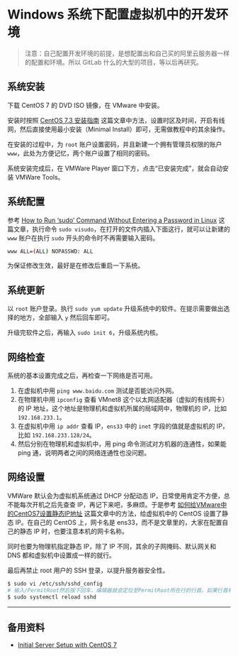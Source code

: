 # Windows 系统下配置虚拟机中的开发环境

> 注意：自己配置开发环境的前提，是想配置出和自己买的阿里云服务器一样的配置和环境。所以 GitLab 什么的大型的项目，等以后再研究。

## 系统安装

下载 CentOS 7 的 DVD ISO 镜像，在 VMware 中安装。

安装时按照 [CentOS 7.3 安装指南](https://linux.cn/article-8048-1.html) 这篇文章中方法，设置时区及时间，开启有线网，然后直接使用最小安装（Minimal Install）即可，无需做教程中的其余操作。

在安装的过程中，为 `root` 账户设置密码，并且新建一个拥有管理员权限的账户 `www`，此处为方便记忆，两个账户设置了相同的密码。

系统安装完成后，在 VMWare Player 窗口下方，点击“已安装完成”，就会自动安装 VMWare Tools。

## 系统配置

参考 [How to Run ‘sudo’ Command Without Entering a Password in Linux](https://www.tecmint.com/run-sudo-command-without-password-linux/) 这篇文章，执行命令 `sudo visudo`，在打开的文件内插入下面这行，就可以让新建的 `www` 账户在执行 `sudo` 开头的命令时不再需要输入密码。

```bash
www ALL=(ALL) NOPASSWD: ALL
```

为保证修改生效，最好是在修改后重启一下系统。

## 系统更新

以 `root` 账户登录。执行 `sudo yum update` 升级系统中的软件。在提示需要做出选择的地方，全部输入 `y` 然后回车即可。

升级完软件之后，再输入 `sudo init 6`，升级系统内核。

## 网络检查

系统的基本设置完成之后，再检查一下网络是否可用。

1. 在虚拟机中用 `ping www.baidu.com` 测试是否能访问外网。
2. 在物理机中用 `ipconfig` 查看 VMnet8 这个以太网适配器（虚拟的有线网卡）的 IP 地址，这个地址是物理机和虚拟机所属的局域网中，物理机的 IP，比如 `192.168.233.1`。
3. 在虚拟机中用 `ip addr` 查看 IP，`ens33` 中的 `inet` 字段的值就是虚拟机的 IP，比如 `192.168.233.128/24`。
4. 然后分别在物理机和虚拟机中，用 ping 命令测试对方机器的连通性，如果能 ping 通，说明两者之间的网络连通性也没问题。

## 网络设置

VMWare 默认会为虚拟机系统通过 DHCP 分配动态 IP，日常使用肯定不方便，总不能每次开机之后先查查 IP，再记下来吧，多麻烦。于是参考 [如何给VMware中的CentOS7设置静态IP地址](https://www.jianshu.com/p/2886d9b41d54) 这篇文章中的方法，给虚拟机中的 CentOS 设置了静态 IP。在自己的 CentOS 上，网卡名是 ens33，而不是文章里的，大家在配置自己的静态 IP 时，也要注意本机的网卡名称。

同时也要为物理机指定静态 IP，除了 IP 不同，其余的子网掩码、默认网关和 DNS 都和虚拟机中设置成一样的就行。

最后再禁止 root 用户的 SSH 登录，以提升服务器安全性。

```bash
$ sudo vi /etc/ssh/sshd_config
# 输入/PermitRoot然后按下回车，编辑器就会定位至PermitRoot所在行的行首。如果行首有注释符号#，则按下Shift+x删除。然后光标移至后面的单词yes的首字母y上，输入cw删除该单词，再输入no，然后按下Esc结束编辑，最后输入:x保存并退出。
$ sudo systemctl reload sshd
```

---

## 备用资料

- [Initial Server Setup with CentOS 7](https://www.digitalocean.com/community/tutorials/initial-server-setup-with-centos-7)

